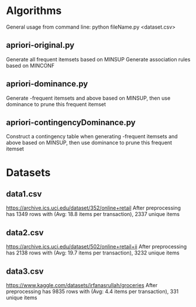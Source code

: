 # Algorithms
General usage from command line:
python fileName.py <dataset.csv> <MINSUP> <MINCONF> <startDominance>

## apriori-original.py
Generate all frequent itemsets based on MINSUP
Generate association rules based on MINCONF

## apriori-dominance.py
Generate <startDominance>-frequent itemsets and above based on MINSUP, then use dominance to prune this frequent itemset

## apriori-contingencyDominance.py
Construct a contingency table when generating <startDominance>-frequent itemsets and above based on MINSUP, then use dominance to prune this frequent itemset

# Datasets
## data1.csv
https://archive.ics.uci.edu/dataset/352/online+retail
After preprocessing has 1349 rows with (Avg: 18.8 items per transaction), 2337 unique items

## data2.csv
https://archive.ics.uci.edu/dataset/502/online+retail+ii
After preprocessing has 2138 rows with (Avg: 19.7 items per transaction), 3232 unique items

## data3.csv
https://www.kaggle.com/datasets/irfanasrullah/groceries
After preprocessing has 9835 rows with (Avg: 4.4 items per transaction), 331 unique items
